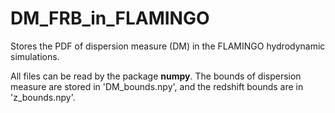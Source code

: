 # DM_FRB_in_FLAMINGO
Stores the PDF of dispersion measure (DM) in the FLAMINGO hydrodynamic simulations.

All files can be read by the package **numpy**. The bounds of dispersion measure are stored in 'DM_bounds.npy', and the redshift bounds are in 'z_bounds.npy'.
